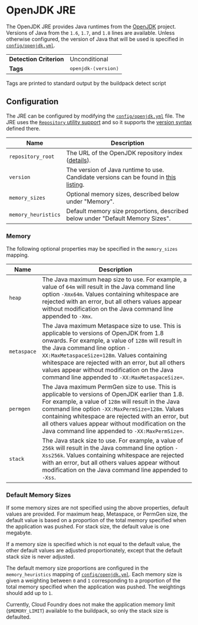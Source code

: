 # OpenJDK JRE
The OpenJDK JRE provides Java runtimes from the [OpenJDK][openjdk] project.  Versions of Java from the `1.6`, `1.7`, and `1.8` lines are available.  Unless otherwise configured, the version of Java that will be used is specified in [`config/openjdk.yml`][openjdk_yml].

[openjdk]: http://openjdk.java.net
[openjdk_yml]: ../config/openjdk.yml

<table>
  <tr>
    <td><strong>Detection Criterion</strong></td><td>Unconditional</td>
  </tr>
  <tr>
    <td><strong>Tags</strong></td><td><tt>openjdk-&lang;version&rang;</tt></td>
  </tr>
</table>
Tags are printed to standard output by the buildpack detect script

## Configuration
The JRE can be configured by modifying the [`config/openjdk.yml`][openjdk_yml] file.  The JRE uses the [`Repository` utility support][util_repositories] and so it supports the [version syntax][version_syntax]  defined there.

[openjdk_yml]: ../config/openjdk.yml
[util_repositories]: util-repositories.md
[version_syntax]: util-repositories.md#version-syntax-and-ordering

| Name | Description
| ---- | -----------
| `repository_root` | The URL of the OpenJDK repository index ([details][util_repositories]).
| `version` | The version of Java runtime to use.  Candidate versions can be found in [this listing][openjdk_index_yml].
| `memory_sizes` | Optional memory sizes, described below under "Memory".
| `memory_heuristics` | Default memory size proportions, described below under "Default Memory Sizes".

[openjdk_index_yml]: http://download.pivotal.io.s3.amazonaws.com/openjdk/lucid/x86_64/index.yml

### Memory

The following optional properties may be specified in the `memory_sizes` mapping.

| Name | Description
| ---- | -----------
| `heap` | The Java maximum heap size to use. For example, a value of `64m` will result in the Java command line option `-Xmx64m`. Values containing whitespace are rejected with an error, but all others values appear without modification on the Java command line appended to `-Xmx`.
| `metaspace` | The Java maximum Metaspace size to use. This is applicable to versions of OpenJDK from 1.8 onwards. For example, a value of `128m` will result in the Java command line option `-XX:MaxMetaspaceSize=128m`. Values containing whitespace are rejected with an error, but all others values appear without modification on the Java command line appended to `-XX:MaxMetaspaceSize=`.
| `permgen` | The Java maximum PermGen size to use. This is applicable to versions of OpenJDK earlier than 1.8. For example, a value of `128m` will result in the Java command line option `-XX:MaxPermSize=128m`. Values containing whitespace are rejected with an error, but all others values appear without modification on the Java command line appended to `-XX:MaxPermSize=`.
| `stack` | The Java stack size to use. For example, a value of `256k` will result in the Java command line option `-Xss256k`. Values containing whitespace are rejected with an error, but all others values appear without modification on the Java command line appended to `-Xss`.

### Default Memory Sizes

If some memory sizes are not specified using the above properties, default values are provided. For maximum heap, Metaspace, or PermGen size, the default value is based on a proportion of the total memory specified when the application was pushed. For stack size, the default value is one megabyte.

If a memory size is specified which is not equal to the default value, the other default values are adjusted proportionately, except that the default stack size is never adjusted.

The default memory size proportions are configured in the `memory_heuristics` mapping of [`config/openjdk.yml`][openjdk_yml]. Each memory size is given a weighting between `0` and `1` corresponding to a proportion of the total memory specified when the application was pushed. The weightings should add up to `1`.

Currently, Cloud Foundry does not make the application memory limit (`$MEMORY_LIMIT`) available to the buildpack, so only the stack size is defaulted.
